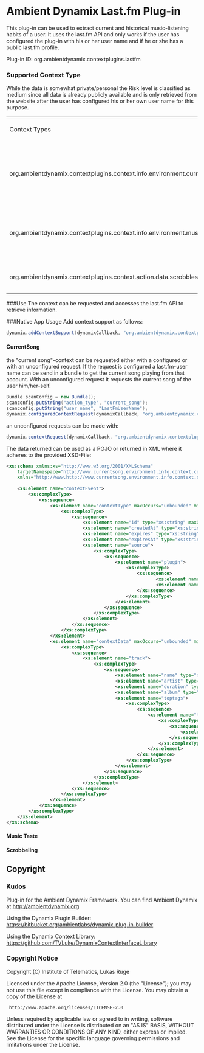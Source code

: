 # Ambient Dynamix Last.fm Plug-in
This plug-in can be used to extract current and historical music-listening habits of a user. It uses the last.fm API and only works if the user has configured the plug-in 
with his or her user name and if he or she has a public last.fm profile.

Plug-in ID: org.ambientdynamix.contextplugins.lastfm  

### Supported Context Type
While the data is somewhat private/personal the Risk level is classified as medium since all data is already publicly available and is only retrieved from the 
website after the user has configured his or her own user name for this purpose.

<table>
    <tr>
        <td>Context Types</td><td>Privacy Risk Level</td><td>Data Types</td><td>Description</td>
    </tr>
    <tr>
        <td>org.ambientdynamix.contextplugins.context.info.environment.currentsong</td><td>MEDIUM</td><td>CurrentSongContextInfo</td><td>Information about the currently playing song, artist, name and album.</td>
    </tr>
    <tr>
        <td>org.ambientdynamix.contextplugins.context.info.environment.musictaste</td><td>MEDIUM</td><td>MusicTasteContextInfo</td><td>Information about most listened to track, artists and favorite songs.</td>
    </tr>
    <tr>
        <td>org.ambientdynamix.contextplugins.context.action.data.scrobblesong</td><td>MEDIUM</td><td>ScrobbleContectAction</td><td>Allows to Scrobble Songs to last.fm</td>
    </tr>
</table>

###Use
The context can be requested and accesses the last.fm API to retrieve information.

###Native App Usage
Add context support as follows:

```Java
dynamix.addContextSupport(dynamixCallback, "org.ambientdynamix.contextplugins.context.info.environment.currentsong");
```

#### CurrentSong

the "current song"-context can be requested either with a configured or with an unconfigured request. If the request is configured a last.fm-user name can be send in a bundle to get the current song playing from that account. With an unconfigured request it requests the current song of the user him/her-self.

```Java
Bundle scanConfig = new Bundle();
scanconfig.putString("action_type", "current_song");
scanconfig.putString("user_name", "LastFmUserName");
dynamix.configuredContextRequest(dynamixCallback, "org.ambientdynamix.contextplugins.lastfm", "org.ambientdynamix.contextplugins.context.info.environment.currentsong", scanConfig);
```    

an unconfigured requests can be made with:

```Java
dynamix.contextRequest(dynamixCallback, "org.ambientdynamix.contextplugins.lastfm", "org.ambientdynamix.contextplugins.context.info.environment.currentsong");
```   

The data returned can be used as a POJO or returned in XML where it adheres to the provided XSD-File:
```XML
<xs:schema xmlns:xs="http://www.w3.org/2001/XMLSchema"
    targetNamespace="http://www.currentsong.environment.info.context.contextplugins.ambientdynamix.org"
    xmlns="http://www.http://www.currentsong.environment.info.context.contextplugins.ambientdynamix.org">
    
    <xs:element name="contextEvent">
		<xs:complexType>
            <xs:sequence>
            	<xs:element name="contextType" maxOccurs="unbounded" minOccurs="1">
            		<xs:complexType>
           				<xs:sequence>
           				    <xs:element name="id" type="xs:string" maxOccurs="1" minOccurs="1"/>
           				    <xs:element name="createdAt" type="xs:string" maxOccurs="1" minOccurs="1"/>
           				    <xs:element name="expires" type="xs:string" maxOccurs="1" minOccurs="1"/>
           				    <xs:element name="expiresAt" type="xs:string" maxOccurs="1" minOccurs="1"/>
           				    <xs:element name="source">
           				    	<xs:complexType>
            						<xs:sequence>
            							<xs:element name="plugin">
			           				    	<xs:complexType>
			            						<xs:sequence>
			            							   <xs:element name="pluginId" type="xs:string" maxOccurs="1" minOccurs="1"/>
			            							   <xs:element name="pluginName" type="xs:string" maxOccurs="1" minOccurs="1"/>
			            						</xs:sequence>
			           						</xs:complexType>
			           					</xs:element>
            						</xs:sequence>
           						</xs:complexType>
           					</xs:element>
           				</xs:sequence>
           			</xs:complexType>
            	</xs:element>
            	<xs:element name="contextData" maxOccurs="unbounded" minOccurs="1">
            		<xs:complexType>
           				<xs:sequence>
           				    <xs:element name="track">
			            		<xs:complexType>
			           				<xs:sequence>
			           				    <xs:element name="name" type="xs:string" maxOccurs="1" minOccurs="1"/>
			           				    <xs:element name="artist" type="xs:string" maxOccurs="1" minOccurs="1"/>
			           				    <xs:element name="duration" type="xs:string" maxOccurs="1" minOccurs="1"/>
			           				    <xs:element name="album" type="xs:string" maxOccurs="1" minOccurs="1"/>
			           				    <xs:element name="toptags">
						            		<xs:complexType>
						           				<xs:sequence>
						           				    <xs:element name="tag">
									            		<xs:complexType>
									           				<xs:sequence>
									           				    <xs:element name="name" type="xs:string" maxOccurs="1" minOccurs="1"/>
									           				</xs:sequence>
									           			</xs:complexType>
									            	</xs:element>
						           				</xs:sequence>
						           			</xs:complexType>
						            	</xs:element>
			           				</xs:sequence>
			           			</xs:complexType>
			            	</xs:element>
           				</xs:sequence>
           			</xs:complexType>
            	</xs:element>
			</xs:sequence>
		</xs:complexType>
	</xs:element>
</xs:schema>
```  
#### Music Taste

#### Scrobbeling


## Copyright
### Kudos
Plug-in for the Ambient Dynamix Framework. You can find Ambient Dynamix at http://ambientdynamix.org

Using the Dynamix Plugin Builder: https://bitbucket.org/ambientlabs/dynamix-plug-in-builder

Using the Dynamix Context Library: https://github.com/TVLuke/DynamixContextInterfaceLibrary
### Copyright Notice
Copyright (C) Institute of Telematics, Lukas Ruge

Licensed under the Apache License, Version 2.0 (the "License");
you may not use this file except in compliance with the License.
You may obtain a copy of the License at

     http://www.apache.org/licenses/LICENSE-2.0

Unless required by applicable law or agreed to in writing, software
distributed under the License is distributed on an "AS IS" BASIS,
WITHOUT WARRANTIES OR CONDITIONS OF ANY KIND, either express or implied.
See the License for the specific language governing permissions and
limitations under the License.
